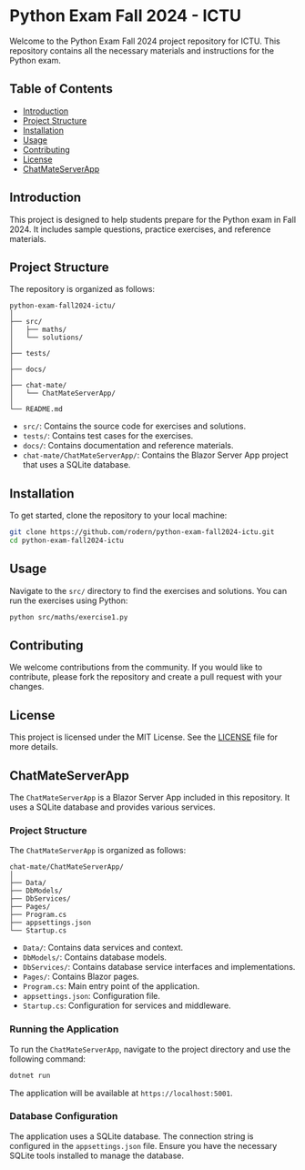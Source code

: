 # Python Exam Fall 2024 - ICTU

Welcome to the Python Exam Fall 2024 project repository for ICTU. This repository contains all the necessary materials and instructions for the Python exam.

## Table of Contents

- [Introduction](#introduction)
- [Project Structure](#project-structure)
- [Installation](#installation)
- [Usage](#usage)
- [Contributing](#contributing)
- [License](#license)
- [ChatMateServerApp](#chatmateserverapp)

## Introduction

This project is designed to help students prepare for the Python exam in Fall 2024. It includes sample questions, practice exercises, and reference materials.

## Project Structure

The repository is organized as follows:

```
python-exam-fall2024-ictu/
│
├── src/
│   ├── maths/
│   └── solutions/
│
├── tests/
│
├── docs/
│
├── chat-mate/
│   └── ChatMateServerApp/
│
└── README.md
```

- `src/`: Contains the source code for exercises and solutions.
- `tests/`: Contains test cases for the exercises.
- `docs/`: Contains documentation and reference materials.
- `chat-mate/ChatMateServerApp/`: Contains the Blazor Server App project that uses a SQLite database.

## Installation

To get started, clone the repository to your local machine:

```bash
git clone https://github.com/rodern/python-exam-fall2024-ictu.git
cd python-exam-fall2024-ictu
```

## Usage

Navigate to the `src/` directory to find the exercises and solutions. You can run the exercises using Python:

```bash
python src/maths/exercise1.py
```

## Contributing

We welcome contributions from the community. If you would like to contribute, please fork the repository and create a pull request with your changes.

## License

This project is licensed under the MIT License. See the [LICENSE](LICENSE) file for more details.

## ChatMateServerApp

The `ChatMateServerApp` is a Blazor Server App included in this repository. It uses a SQLite database and provides various services.

### Project Structure

The `ChatMateServerApp` is organized as follows:

```
chat-mate/ChatMateServerApp/
│
├── Data/
├── DbModels/
├── DbServices/
├── Pages/
├── Program.cs
├── appsettings.json
└── Startup.cs
```

- `Data/`: Contains data services and context.
- `DbModels/`: Contains database models.
- `DbServices/`: Contains database service interfaces and implementations.
- `Pages/`: Contains Blazor pages.
- `Program.cs`: Main entry point of the application.
- `appsettings.json`: Configuration file.
- `Startup.cs`: Configuration for services and middleware.

### Running the Application

To run the `ChatMateServerApp`, navigate to the project directory and use the following command:

```bash
dotnet run
```

The application will be available at `https://localhost:5001`.

### Database Configuration

The application uses a SQLite database. The connection string is configured in the `appsettings.json` file. Ensure you have the necessary SQLite tools installed to manage the database.
